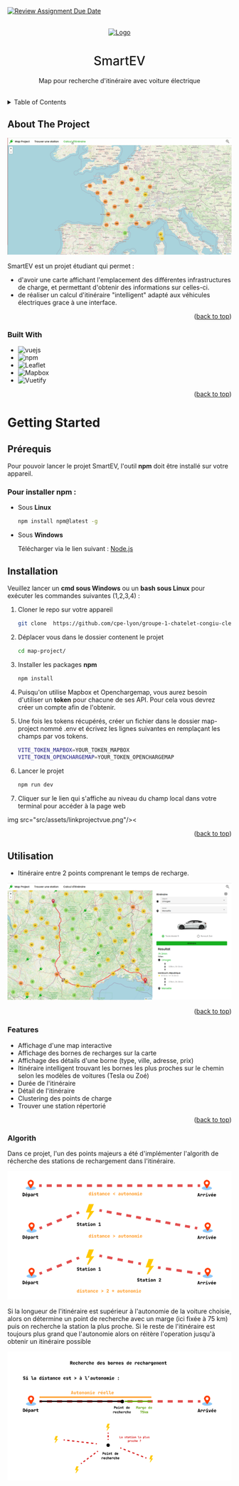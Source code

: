[![Review Assignment Due Date](https://classroom.github.com/assets/deadline-readme-button-8d59dc4de5201274e310e4c54b9627a8934c3b88527886e3b421487c677d23eb.svg)](https://classroom.github.com/a/zNanO-Xw)
<a name="readme-top"></a>


<!-- PROJECT LOGO -->
<br />
<div align="center">
  <a href="https://github.com/github_username/repo_name">
    <img src="map-project/src/assets/icons8-electrical-96.png" alt="Logo" width="80" height="80">
  </a>

<h1 align="center" style="font-weight:500">SmartEV</h1>

  <p align="center">
    Map pour recherche d'itinéraire avec voiture électrique
    <br />
    <br />
  </p>
</div>



<!-- TABLE OF CONTENTS -->
<details>
  <summary>Table of Contents</summary>
  <ol>
    <li>
      <a href="#about-the-project">About The Project</a>
      <ul>
        <li><a href="#built-with">Built With</a></li>
      </ul>
    </li>
    <li>
      <a href="#getting-started">Getting Started</a>
      <ul>
        <li><a href="#prerequisites">Prerequisites</a></li>
        <li><a href="#installation">Installation</a></li>
      </ul>
    </li>
    <li><a href="#usage">Usage</a></li>
  </ol>
</details>



<!-- ABOUT THE PROJECT -->
## About The Project

<img src="src/assets/gif1.gif"/>

SmartEV est un projet étudiant qui permet :
  * d'avoir une carte affichant l'emplacement des différentes infrastructures de charge, et permettant d'obtenir des informations sur celles-ci.
  * de réaliser un calcul d'itinéraire "intelligent" adapté aux véhicules électriques grace à une interface.
<p align="right">(<a href="#readme-top">back to top</a>)</p>



### Built With

* ![vuejs](https://img.shields.io/badge/Vue.js-35495E?style=for-the-badge&logo=vuedotjs&logoColor=4FC08D)
* ![npm](https://img.shields.io/static/v1?style=for-the-badge&message=npm&color=CB3837&logo=npm&logoColor=FFFFFF&label=)
* ![Leaflet](https://img.shields.io/static/v1?style=for-the-badge&message=Leaflet&color=199900&logo=Leaflet&logoColor=FFFFFF&label=)
* ![Mapbox](https://img.shields.io/static/v1?style=for-the-badge&message=Mapbox&color=000000&logo=Mapbox&logoColor=FFFFFF&label=)
* ![Vuetify](https://img.shields.io/static/v1?style=for-the-badge&message=Vuetify&color=1867C0&logo=Vuetify&logoColor=FFFFFF&label=)


<p align="right">(<a href="#readme-top">back to top</a>)</p>



<!-- GETTING STARTED -->
# Getting Started


## Prérequis
Pour pouvoir lancer le projet SmartEV, l'outil **npm** doit être installé sur votre appareil.
### Pour installer **npm** :
* Sous **Linux**
  ```sh
  npm install npm@latest -g
  ```
* Sous **Windows**

    Télécharger via le lien suivant : [Node.js](https://nodejs.org/en/download "Node.js")

## Installation
Veuillez lancer un **cmd sous Windows** ou un **bash sous Linux** pour exécuter les commandes suivantes (1,2,3,4) :
1. Cloner le repo sur votre appareil

   ```sh
   git clone  https://github.com/cpe-lyon/groupe-1-chatelet-congiu-clere 
   ```
2. Déplacer vous dans le dossier contenent le projet

    ```sh
    cd map-project/
    ```
3. Installer les packages **npm**

   ```sh
   npm install
   ```
4. Puisqu'on utilise Mapbox et Openchargemap, vous aurez besoin d'utiliser un **token** pour chacune de ses API. Pour cela vous devrez créer un compte afin de l'obtenir.

5. Une fois les tokens récupérés, créer un fichier dans le dossier map-project nommé .env et écrivez les lignes suivantes en remplaçant les champs par vos tokens.

    ```sh
    VITE_TOKEN_MAPBOX=YOUR_TOKEN_MAPBOX
    VITE_TOKEN_OPENCHARGEMAP=YOUR_TOKEN_OPENCHARGEMAP
    ```
6. Lancer le projet

    ```sh
    npm run dev
    ```
7. Cliquer sur le lien qui s'affiche au niveau du champ local dans votre terminal pour accéder à la page web

img src="src/assets/linkprojectvue.png"/><

<p align="right">(<a href="#readme-top">back to top</a>)</p>



<!-- USAGE EXAMPLES -->
## Utilisation

* Itinéraire entre 2 points comprenant le temps de recharge.

<img src="src/assets/calculitineraire.png"/>

<p align="right">(<a href="#readme-top">back to top</a>)</p>

### Features

- Affichage d'une map interactive
- Affichage des bornes de recharges sur la carte
- Affichage des détails d'une borne (type, ville, adresse, prix)
- Itinéraire intelligent trouvant les bornes les plus proches sur le chemin selon les modèles de voitures (Tesla ou Zoé)
- Durée de l'itinéraire
- Détail de l'itinéraire
- Clustering des points de charge
- Trouver une station répertorié

<p align="right">(<a href="#readme-top">back to top</a>)</p>



### Algorith

Dans ce projet, l'un des points majeurs a été d'implémenter l'algorith de récherche des stations de rechargement dans l'itinéraire.

<img src="src/assets/algo1.png"/>

Si la longueur de l'itinéraire est supérieur à l'autonomie de la voiture choisie, alors on détermine un point de recherche avec un marge (ici fixée à 75 km) puis on recherche la station la plus proche. Si le reste de l'itinéraire est toujours plus grand que l'autonomie alors on réitère l'operation jusqu'à obtenir un itinéraire possible

<img src="src/assets/algo2.png"/>


